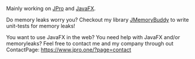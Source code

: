 Mainly working on [JPro](https://www.jpro.one/) and [JavaFX](https://openjfx.io/).

Do memory leaks worry you? Checkout my library [JMemoryBuddy](https://github.com/Sandec/JMemoryBuddy) to write unit-tests for memory leaks!

You want to use JavaFX in the web?
You need help with JavaFX and/or memoryleaks?
Feel free to contact me and my company through out ContactPage: https://www.jpro.one/?page=contact
